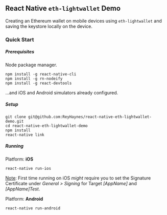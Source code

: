 React Native `eth-lightwallet` Demo
-----------------------------------

Creating an Ethereum wallet on mobile devices using `eth-lightwallet` and saving the keystore locally on the device.

### Quick Start

##### Prerequisites

Node package manager.

```
npm install -g react-native-cli
npm install -g rn-nodeify
npm install -g react-devtools
```
...and iOS and Android simulators already configured.

##### Setup

```
git clone git@github.com:ReyHaynes/react-native-eth-lightwallet-demo.git
cd react-native-eth-lightwallet-demo
npm install
react-native link
```

##### Running

Platform: **iOS**

```
react-native run-ios
```

<u>Note</u>: First time running on iOS *might* require you to set the Signature Certificate under *General > Signing* for Target *[AppName]* and *[AppName]Test*.

Platform: **Android**

```
react-native run-android
```
